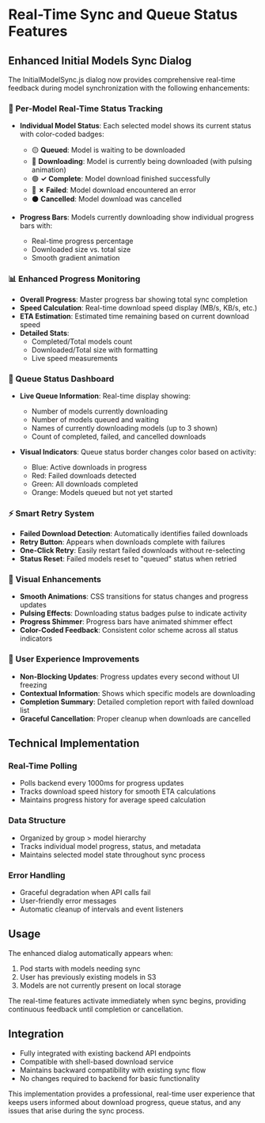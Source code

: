 # Real-Time Sync and Queue Status Features

## Enhanced Initial Models Sync Dialog

The InitialModelSync.js dialog now provides comprehensive real-time feedback during model synchronization with the following enhancements:

### 🔄 Per-Model Real-Time Status Tracking

- **Individual Model Status**: Each selected model shows its current status with color-coded badges:
  - 🟡 **Queued**: Model is waiting to be downloaded
  - 🔵 **Downloading**: Model is currently being downloaded (with pulsing animation)
  - 🟢 **✓ Complete**: Model download finished successfully
  - 🔴 **✗ Failed**: Model download encountered an error
  - ⚫ **Cancelled**: Model download was cancelled

- **Progress Bars**: Models currently downloading show individual progress bars with:
  - Real-time progress percentage
  - Downloaded size vs. total size
  - Smooth gradient animation

### 📊 Enhanced Progress Monitoring

- **Overall Progress**: Master progress bar showing total sync completion
- **Speed Calculation**: Real-time download speed display (MB/s, KB/s, etc.)
- **ETA Estimation**: Estimated time remaining based on current download speed
- **Detailed Stats**: 
  - Completed/Total models count
  - Downloaded/Total size with formatting
  - Live speed measurements

### 🎯 Queue Status Dashboard

- **Live Queue Information**: Real-time display showing:
  - Number of models currently downloading
  - Number of models queued and waiting
  - Names of currently downloading models (up to 3 shown)
  - Count of completed, failed, and cancelled downloads

- **Visual Indicators**: Queue status border changes color based on activity:
  - Blue: Active downloads in progress
  - Red: Failed downloads detected
  - Green: All downloads completed
  - Orange: Models queued but not yet started

### ⚡ Smart Retry System

- **Failed Download Detection**: Automatically identifies failed downloads
- **Retry Button**: Appears when downloads complete with failures
- **One-Click Retry**: Easily restart failed downloads without re-selecting
- **Status Reset**: Failed models reset to "queued" status when retried

### 🎨 Visual Enhancements

- **Smooth Animations**: CSS transitions for status changes and progress updates
- **Pulsing Effects**: Downloading status badges pulse to indicate activity
- **Progress Shimmer**: Progress bars have animated shimmer effect
- **Color-Coded Feedback**: Consistent color scheme across all status indicators

### 📱 User Experience Improvements

- **Non-Blocking Updates**: Progress updates every second without UI freezing
- **Contextual Information**: Shows which specific models are downloading
- **Completion Summary**: Detailed completion report with failed download list
- **Graceful Cancellation**: Proper cleanup when downloads are cancelled

## Technical Implementation

### Real-Time Polling
- Polls backend every 1000ms for progress updates
- Tracks download speed history for smooth ETA calculations
- Maintains progress history for average speed calculation

### Data Structure
- Organized by group > model hierarchy
- Tracks individual model progress, status, and metadata
- Maintains selected model state throughout sync process

### Error Handling
- Graceful degradation when API calls fail
- User-friendly error messages
- Automatic cleanup of intervals and event listeners

## Usage

The enhanced dialog automatically appears when:
1. Pod starts with models needing sync
2. User has previously existing models in S3
3. Models are not currently present on local storage

The real-time features activate immediately when sync begins, providing continuous feedback until completion or cancellation.

## Integration

- Fully integrated with existing backend API endpoints
- Compatible with shell-based download service
- Maintains backward compatibility with existing sync flow
- No changes required to backend for basic functionality

This implementation provides a professional, real-time user experience that keeps users informed about download progress, queue status, and any issues that arise during the sync process.
